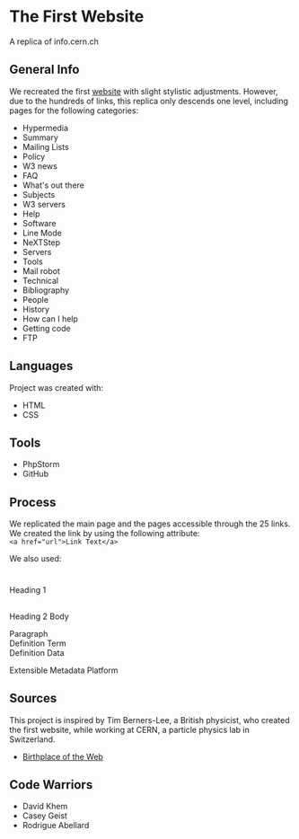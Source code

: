 # The First Website
A replica of info.cern.ch

## General Info
We recreated the first [website](http://info.cern.ch/hypertext/WWW/TheProject.html)
 with slight stylistic adjustments. However, due to the hundreds of links, this replica
 only descends one level, including pages for the following categories:

- Hypermedia
- Summary
- Mailing Lists
- Policy
- W3 news
- FAQ
- What's out there
- Subjects  
- W3 servers
- Help
- Software
- Line Mode  
- NeXTStep
- Servers
- Tools
- Mail robot
- Technical
- Bibliography
- People
- History
- How can I help
- Getting code
- FTP
 
## Languages
Project was created with:
* HTML
* CSS

## Tools
* PhpStorm
* GitHub

## Process
We replicated the main page and the pages accessible through the 25 links.  
We created the link by using the following attribute:  
`<a href="url">Link Text</a>`

We also used:
<h1></h1>     Heading 1
<h2></h2>     Heading 2
<body></body> Body
<p></p>       Paragraph
<dt></dt>     Definition Term
<dd></dd>     Definition Data
<xmp></xmp>   Extensible Metadata Platform

## Sources
This project is inspired by Tim Berners-Lee, a British physicist, who created the first 
website, while working at CERN, a particle physics lab in Switzerland.
* [Birthplace of the Web](https://home.cern/science/computing/birth-web)

## Code Warriors
* David Khem
* Casey Geist
* Rodrigue Abellard


